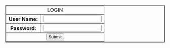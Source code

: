 <!DOCTYPE html>
<html>
<head>
	<title>login</title>
</head>
<body>
<table table border="2" align="center">
	<form method="post">
		<tr><td colspan="2" align="center">LOGIN</td></tr>
		<tr><th>User Name:</th>
		<td><input type="text" name="User Name"></tr></td>
		<tr><th>Password:</th>
			<td><input type="Password"></td></tr>
			<tr>
	<td align="center" colspan="2"><input type="submit" vale="Submit"></td></tr>
</form>
</table>
</body>
</html>

